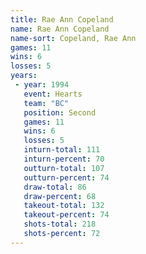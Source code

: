 ```yaml
---
title: Rae Ann Copeland
name: Rae Ann Copeland
name-sort: Copeland, Rae Ann
games: 11
wins: 6
losses: 5
years:
 - year: 1994
   event: Hearts
   team: "BC"
   position: Second
   games: 11
   wins: 6
   losses: 5
   inturn-total: 111
   inturn-percent: 70
   outturn-total: 107
   outturn-percent: 74
   draw-total: 86
   draw-percent: 68
   takeout-total: 132
   takeout-percent: 74
   shots-total: 218
   shots-percent: 72
---
```

